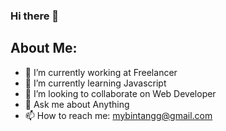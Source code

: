 ### Hi there 👋

## About Me:
- 🔭 I’m currently working at Freelancer
- 🌱 I’m currently learning Javascript
- 👯 I’m looking to collaborate on Web Developer
- 💬 Ask me about Anything
- 📫 How to reach me: mybintangg@gmail.com

